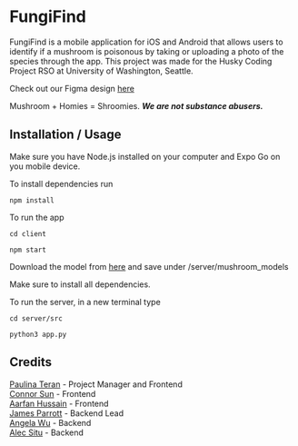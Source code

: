 # FungiFind
FungiFind is a mobile application for iOS and Android that allows users to identify if a mushroom is poisonous by taking or uploading a photo of the species through the app. This project was made for the Husky Coding Project RSO at University of Washington, Seattle.

Check out our Figma design [here](https://www.figma.com/file/5jvVQx2kV1F6DvpRpBQqyH/FungiFind?type=design&node-id=148%3A2&mode=design&t=xJEhWo4EEEgBctaL-1)

Mushroom + Homies = Shroomies. **_We are not substance abusers._**

## Installation / Usage

Make sure you have Node.js installed on your computer and Expo Go on you mobile device.

To install dependencies run
```
npm install
```

To run the app
```
cd client
```
```
npm start
```

Download the model from [here](https://drive.google.com/drive/u/1/folders/1DM6uPu0wTsioXFdnRzWzRy-jyfy72zsM) and save
under /server/mushroom_models

Make sure to install all dependencies.

To run the server, in a new terminal type
```
cd server/src
```
```
python3 app.py
```

## Credits
[Paulina Teran](https://github.com/paulitera) - Project Manager and Frontend\
[Connor Sun](https://github.com/connorsun) - Frontend\
[Aarfan Hussain](https://github.com/AHussain101) - Frontend\
[James Parrott](https://github.com/jamesdwa) - Backend Lead\
[Angela Wu](https://github.com/angelawu688) - Backend\
[Alec Situ](https://github.com/Err0r64) - Backend

<!-- # React Native + Node Template
Created by Rasmus Makiniemi, curated by the Tech Team

## Background
React Native is an open-source JavaScript framework that allows you to build mobile apps using the same codebase, enabling you to write code once and deploy it across different platforms, such as iOS, Android, and Windows.

React Native is one of the leading mobile development frameworks, and is used by countless companies which you can find out more [about here](https://reactnative.dev/showcase).

## The Template
This template uses Expo to seemlessly bridge the gap between developing on a computer to displaying on a mobile device. With the use of the Expo Go app on your phone and a simple one line command in your terminal, Expo generates a QR code for you to scan in the app to open your project on a phone.

As Expo automatically sends updates to the app on your phone, you can continuously keep coding and see the updates in real-time.

## Getting Started
For this project, you need two things installed, Expo Go on your phone and Node.js on your computer which you can find the downloads to here:

- [Expo Go](https://expo.dev/client)
- [Node.js](https://nodejs.org/en/download)

Once you are done with that, start following the steps listed in the README's in the `client` and `server` folders to set up and run the front-end and backend respectively.

Happy coding!

*PS: This template is far from perfect, so if you find anything wrong, have any questions, or run into any steps you do not understand, reach out to the tech team!* -->